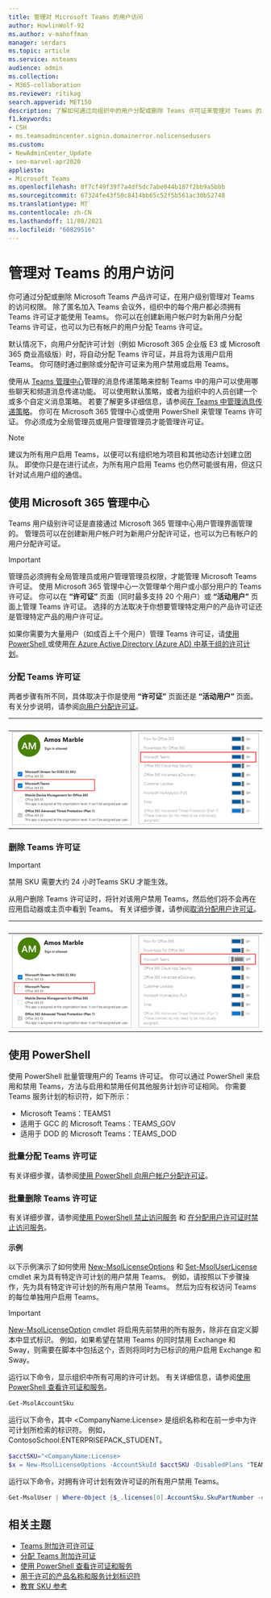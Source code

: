 ```yaml
---
title: 管理对 Microsoft Teams 的用户访问
author: HowlinWolf-92
ms.author: v-mahoffman
manager: serdars
ms.topic: article
ms.service: msteams
audience: admin
ms.collection:
- M365-collaboration
ms.reviewer: ritikag
search.appverid: MET150
description: 了解如何通过向组织中的用户分配或删除 Teams 许可证来管理对 Teams 的用户访问。
f1.keywords:
- CSH
- ms.teamsadmincenter.signin.domainerror.nolicensedusers
ms.custom:
- NewAdminCenter_Update
- seo-marvel-apr2020
appliesto:
- Microsoft Teams
ms.openlocfilehash: 0f7cf49f39f7a4df5dc7abe044b107f2bb9a5bbb
ms.sourcegitcommit: 67324fe43f50c8414bb65c52f5b561ac30b52748
ms.translationtype: MT
ms.contentlocale: zh-CN
ms.lasthandoff: 11/08/2021
ms.locfileid: "60829516"
---
```

# <a name="manage-user-access-to-teams"></a>管理对 Teams 的用户访问

你可通过分配或删除 Microsoft Teams 产品许可证，在用户级别管理对 Teams 的访问权限。 除了匿名加入 Teams 会议外，组织中的每个用户都必须拥有 Teams 许可证才能使用 Teams。 你可以在创建新用户帐户时为新用户分配 Teams 许可证，也可以为已有帐户的用户分配 Teams 许可证。

默认情况下，向用户分配许可计划（例如 Microsoft 365 企业版 E3 或 Microsoft 365 商业高级版）时，将自动分配 Teams 许可证，并且将为该用户启用 Teams。 你可随时通过删除或分配许可证来为用户禁用或启用 Teams。

使用从 <a href="https://go.microsoft.com/fwlink/p/?linkid=2024339" target="_blank">Teams 管理中心</a>管理的消息传递策略来控制 Teams 中的用户可以使用哪些聊天和频道消息传递功能。 可以使用默认策略，或者为组织中的人员创建一个或多个自定义消息策略。 若要了解更多详细信息，请参阅[在 Teams 中管理消息传递策略](messaging-policies-in-teams.md)。
你可在 Microsoft 365 管理中心或使用 PowerShell 来管理 Teams 许可证。 你必须成为全局管理员或用户管理管理员才能管理许可证。

> [!NOTE]
> 建议为所有用户启用 Teams，以便可以有组织地为项目和其他动态计划建立团队。 即使你只是在进行试点，为所有用户启用 Teams 也仍然可能很有用，但这只针对试点用户组的通信。

## <a name="using-the-microsoft-365-admin-center"></a>使用 Microsoft 365 管理中心

Teams 用户级别许可证是直接通过 Microsoft 365 管理中心用户管理界面管理的。 管理员可以在创建新用户帐户时为新用户分配许可证，也可以为已有帐户的用户分配许可证。 

> [!IMPORTANT]
> 管理员必须拥有全局管理员或用户管理管理员权限，才能管理 Microsoft Teams 许可证。
使用 Microsoft 365 管理中心一次管理单个用户或小部分用户的 Teams 许可证。 你可以在 **“许可证”** 页面（同时最多支持 20 个用户）或 **“活动用户”** 页面上管理 Teams 许可证。 选择的方法取决于你想要管理特定用户的产品许可证还是管理特定产品的用户许可证。

如果你需要为大量用户（如成百上千个用户）管理 Teams 许可证，请[使用 PowerShell ](#using-powershell) 或使用[在 Azure Active Directory (Azure AD) 中基于组的许可计划](/azure/active-directory/users-groups-roles/licensing-groups-assign)。 

### <a name="assign-a-teams-license"></a>分配 Teams 许可证

两者步骤有所不同，具体取决于你是使用 **“许可证”** 页面还是 **“活动用户”** 页面。  有关分步说明，请参阅[向用户分配许可证](/microsoft-365/admin/manage/assign-licenses-to-users)。

|&nbsp;|&nbsp;|
|---------|---------|
|![为用户启用Teams许可证的屏幕截图 1。](media/assign-teams-licenses-1.png)    | ![为用户Teams许可证的屏幕截图 2](media/assign-teams-licenses-2.png)        |

### <a name="remove-a-teams-license"></a>删除 Teams 许可证

> [!IMPORTANT]
> 禁用 SKU 需要大约 24 小时Teams SKU 才能生效。

从用户删除 Teams 许可证时，将针对该用户禁用 Teams，然后他们将不会再在应用启动器或主页中看到 Teams。 有关详细步骤，请参阅[取消分配用户许可证](/microsoft-365/admin/manage/remove-licenses-from-users)。

|&nbsp;|&nbsp;|
|---------|---------|
|![用户禁用Teams许可证的屏幕截图 1。](media/remove-teams-licenses-1.png)    | ![用户禁用Teams许可证的屏幕截图 2](media/remove-teams-licenses-2.png)        |

## <a name="using-powershell"></a>使用 PowerShell

使用 PowerShell 批量管理用户的 Teams 许可证。 你可以通过 PowerShell 来启用和禁用 Teams，方法与启用和禁用任何其他服务计划许可证相同。 你需要 Teams 服务计划的标识符，如下所示：

- Microsoft Teams：TEAMS1
- 适用于 GCC 的 Microsoft Teams：TEAMS_GOV
- 适用于 DOD 的 Microsoft Teams：TEAMS_DOD

### <a name="assign-teams-licenses-in-bulk"></a>批量分配 Teams 许可证

有关详细步骤，请参阅[使用 PowerShell 向用户帐户分配许可证](/office365/enterprise/powershell/assign-licenses-to-user-accounts-with-office-365-powershell)。

### <a name="remove-teams-licenses-in-bulk"></a>批量删除 Teams 许可证

有关详细步骤，请参阅[使用 PowerShell 禁止访问服务](/office365/enterprise/powershell/disable-access-to-services-with-office-365-powershell) 和 [在分配用户许可证时禁止访问服务](/office365/enterprise/powershell/disable-access-to-services-while-assigning-user-licenses)。

#### <a name="example"></a>示例 

以下示例演示了如何使用 [New-MsolLicenseOptions](/powershell/module/msonline/new-msollicenseoptions) 和 [Set-MsolUserLicense](/powershell/module/msonline/set-msoluserlicense) cmdlet 来为具有特定许可计划的用户禁用 Teams。 例如，请按照以下步骤操作，先为具有特定许可计划的所有用户禁用 Teams。 然后为应有权访问 Teams 的每位单独用户启用 Teams。

> [!IMPORTANT]
> [New-MsolLicenseOption](/powershell/module/msonline/new-msollicenseoptions) cmdlet 将启用先前禁用的所有服务，除非在自定义脚本中显式标识。 例如，如果希望在禁用 Teams 的同时禁用 Exchange 和 Sway，则需要在脚本中包括这个，否则将同时为已标识的用户启用 Exchange 和 Sway。

运行以下命令，显示组织中所有可用的许可计划。 有关详细信息，请参阅[使用 PowerShell 查看许可证和服务](/office365/enterprise/powershell/view-licenses-and-services-with-office-365-powershell)。


```powershell
Get-MsolAccountSku
```

运行以下命令，其中 \<CompanyName:License> 是组织名称和在前一步中为许可计划所检索的标识符。 例如，ContosoSchool:ENTERPRISEPACK_STUDENT。

```powershell
$acctSKU="<CompanyName:License>
$x = New-MsolLicenseOptions -AccountSkuId $acctSKU -DisabledPlans "TEAMS1"
```

运行以下命令，对拥有许可计划有效许可证的所有用户禁用 Teams。

```powershell
Get-MsolUser | Where-Object {$_.licenses[0].AccountSku.SkuPartNumber -eq  ($acctSKU).Substring($acctSKU.IndexOf(":")+1,  $acctSKU.Length-$acctSKU.IndexOf(":")-1) -and $_.IsLicensed -eq $True} |  Set-MsolUserLicense -LicenseOptions $x
```

## <a name="related-topics"></a>相关主题

- [Teams 附加许可许可证](teams-add-on-licensing/microsoft-teams-add-on-licensing.md)
- [分配 Teams 附加许可证](teams-add-on-licensing/assign-teams-add-on-licenses.md)
- [使用 PowerShell 查看许可证和服务](/office365/enterprise/powershell/view-licenses-and-services-with-office-365-powershell)
- [用于许可的产品名称和服务计划标识符](/azure/active-directory/users-groups-roles/licensing-service-plan-reference)
- [教育 SKU 参考](sku-reference-edu.md)
